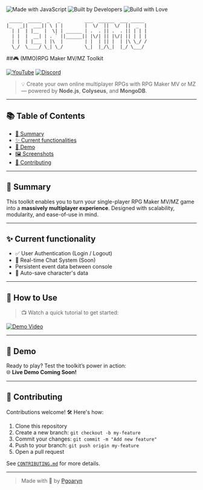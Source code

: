 ![Made with JavaScript](https://forthebadge.com/images/badges/made-with-javascript.svg)
![Built by Developers](http://ForTheBadge.com/images/badges/built-by-developers.svg)
![Build with Love](http://ForTheBadge.com/images/badges/built-with-love.svg)

```ascii
 _____  _____  _   _         ___  ______  ___ _____ 
|_   _||  ___|| \ | |        |  \/  ||  \/  ||  _  |
  | |  | |__  |  \| | ______ | .  . || .  . || | | |
  | |  |  __| | . ` ||______|| |\/| || |\/| || | | |
  | |  | |___ | |\  |        | |  | || |  | |\ \_/ /
  \_/  \____/ \_| \_/        \_|  |_/\_|  |_/ \___/
```

##🎮 (MMO)RPG Maker MV/MZ Toolkit

[![YouTube](https://img.shields.io/badge/YouTube-Subscribe-red?logo=youtube)](https://youtube.com/@Tendev2d)
[![Discord](https://img.shields.io/discord/1346822805576220755?label=discord&logo=discord&color=5865F2)](https://discord.gg/ekkdGH2RxK)

> 💡 Create your own online multiplayer RPGs with RPG Maker MV or MZ — powered by **Node.js**, **Colyseus**, and **MongoDB**.

---

## 📚 Table of Contents

- [📖 Summary](#-summary)
- [✨ Current functionalities](#-current-functionalities)
- [🧪 Demo](#-demo)
- [🖼 Screenshots](#-screenshots)
- [🤝 Contributing](#-contributing)

---

## 📖 Summary

This toolkit enables you to turn your single-player RPG Maker MV/MZ game into a **massively multiplayer experience**. Designed with scalability, modularity, and ease-of-use in mind.

---

## ✨ Current functionality

- ✅ User Authentication (Login / Logout)  
- 💬 Real-time Chat System  (Soon)
- Persistent event data between console
- 💾 Auto-save character's data

---

## 🎥 How to Use

> 📺 Watch a quick tutorial to get started:

[![Demo Video](https://img.youtube.com/vi/dQw4w9WgXcQ/0.jpg)](https://www.youtube.com/watch?v=dQw4w9WgXcQ)

---

## 🧪 Demo

Ready to play? Test the toolkit’s power in action:  
🌐 **Live Demo Coming Soon!**

---

## 🤝 Contributing

Contributions welcome! 🛠 Here's how:

1. Clone this repository  
2. Create a new branch: `git checkout -b my-feature`  
3. Commit your changes: `git commit -m "Add new feature"`  
4. Push to your branch: `git push origin my-feature`  
5. Open a pull request

See [`CONTRIBUTING.md`](CONTRIBUTING.md) for more details.

---

> Made with 💖 by [Pgoaryn](https://github.com/Pgoaryn)
